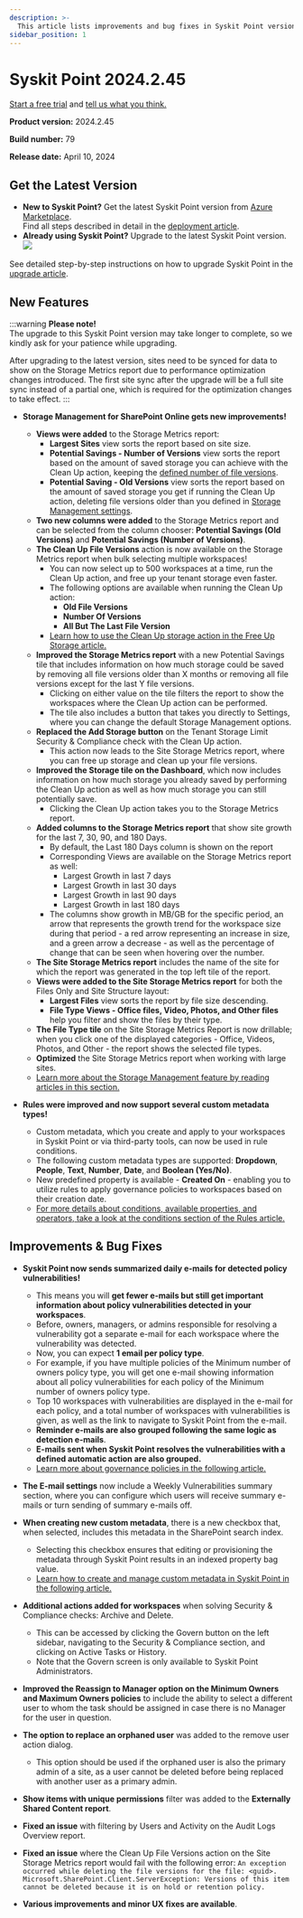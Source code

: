 ```yaml
---
description: >-
  This article lists improvements and bug fixes in Syskit Point version 2024.2.45
sidebar_position: 1
---
```


# Syskit Point 2024.2.45

[Start a free trial](https://www.syskit.com/products/point/free-trial/) and [tell us what you think.](https://www.syskit.com/company/contact-us/)

**Product version:** 2024.2.45

**Build number:** 79

**Release date:** April 10, 2024

## Get the Latest Version

* **New to Syskit Point?** Get the latest Syskit Point version from [Azure Marketplace](https://azuremarketplace.microsoft.com/en-us/marketplace/apps/syskitltd.syskit\_point).\
  Find all steps described in detail in the [deployment article](../../../set-up-point-enterprise/deployment/deploy-syskit-point.md).
* **Already using Syskit Point?** Upgrade to the latest Syskit Point version.\
  [![](https://aka.ms/deploytoazurebutton)](https://portal.azure.com/#create/Microsoft.Template/uri/https%3A%2F%2Fsyskitassetsstorage.blob.core.windows.net%2Fpoint%2FARMTemplates%2FPointUpdateDeploy%2FPointUpdateTemplate.json)

See detailed step-by-step instructions on how to upgrade Syskit Point in the [upgrade article](../../../set-up-point-enterprise/deployment/upgrade-syskit-point.md).

## New Features

:::warning
**Please note!**\
The upgrade to this Syskit Point version may take longer to complete, so we kindly ask for your patience while upgrading. 

After upgrading to the latest version, sites need to be synced for data to show on the Storage Metrics report due to performance optimization changes introduced.
The first site sync after the upgrade will be a full site sync instead of a partial one, which is required for the optimization changes to take effect.
:::

* **Storage Management for SharePoint Online gets new improvements!**
  * **Views were added** to the Storage Metrics report:
    * **Largest Sites** view sorts the report based on site size.
    * **Potential Savings - Number of Versions** view sorts the report based on the amount of saved storage you can achieve with the Clean Up action, keeping the [defined number of file versions](../../../configuration/configure-storage-management.md).
    * **Potential Saving - Old Versions** view sorts the report based on the amount of saved storage you get if running the Clean Up action, deleting file versions older than you defined in [Storage Management settings](../../../configuration/configure-storage-management.md). 
  * **Two new columns were added** to the Storage Metrics report and can be selected from the column chooser: **Potential Savings (Old Versions)** and **Potential Savings (Number of Versions)**.
  * **The Clean Up File Versions** action is now available on the Storage Metrics report when bulk selecting multiple workspaces! 
    * You can now select up to 500 workspaces at a time, run the Clean Up action, and free up your tenant storage even faster.
    * The following options are available when running the Clean Up action:
      * **Old File Versions**
      * **Number Of Versions** 
      * **All But The Last File Version**
    * [Learn how to use the Clean Up storage action in the Free Up Storage article.](../../../storage-management/free-up-storage.md#clean-up-action-on-storage-metrics-report)
  * **Improved the Storage Metrics report** with a new Potential Savings tile that includes information on how much storage could be saved by removing all file versions older than X months or removing all file versions except for the last Y file versions.
    * Clicking on either value on the tile filters the report to show the workspaces where the Clean Up action can be performed.
    * The tile also includes a button that takes you directly to Settings, where you can change the default Storage Management options.
  * **Replaced the Add Storage button** on the Tenant Storage Limit Security & Compliance check with the Clean Up action.
    * This action now leads to the Site Storage Metrics report, where you can free up storage and clean up your file versions. 
  * **Improved the Storage tile on the Dashboard**, which now includes information on how much storage you already saved by performing the Clean Up action as well as how much storage you can still potentially save. 
    * Clicking the Clean Up action takes you to the Storage Metrics report. 
  * **Added columns to the Storage Metrics report** that show site growth for the last 7, 30, 90, and 180 Days. 
    * By default, the Last 180 Days column is shown on the report
    * Corresponding Views are available on the Storage Metrics report as well:
      * Largest Growth in last 7 days
      * Largest Growth in last 30 days
      * Largest Growth in last 90 days
      * Largest Growth in last 180 days
    * The columns show growth in MB/GB for the specific period, an arrow that represents the growth trend for the workspace size during that period - a red arrow representing an increase in size, and a green arrow a decrease - as well as the percentage of change that can be seen when hovering over the number.
  * **The Site Storage Metrics report** includes the name of the site for which the report was generated in the top left tile of the report. 
  * **Views were added to the Site Storage Metrics report** for both the Files Only and Site Structure layout:
    * **Largest Files** view sorts the report by file size descending.
    * **File Type Views - Office files, Video, Photos, and Other files** help you filter and show the files by their type.
  * **The File Type tile** on the Site Storage Metrics Report is now drillable; when you click one of the displayed categories - Office, Videos, Photos, and Other - the report shows the selected file types. 
  * **Optimized** the Site Storage Metrics report when working with large sites.
  * [Learn more about the Storage Management feature by reading articles in this section.](../../../storage-management/)

* **Rules were improved and now support several custom metadata types!**
  * Custom metadata, which you create and apply to your workspaces in Syskit Point or via third-party tools, can now be used in rule conditions.
  * The following custom metadata types are supported: **Dropdown**, **People**, **Text**, **Number**, **Date**, and **Boolean (Yes/No)**.
  * New predefined property is available - **Created On** - enabling you to utilize rules to apply governance policies to workspaces based on their creation date. 
  * [For more details about conditions, available properties, and operators, take a look at the conditions section of the Rules article.](../../../governance-and-automation/automated-workflows/policy-automation.md#conditions) 

## Improvements & Bug Fixes

* **Syskit Point now sends summarized daily e-mails for detected policy vulnerabilities!** 
  * This means you will **get fewer e-mails but still get important information about policy vulnerabilities detected in your workspaces**.
  * Before, owners, managers, or admins responsible for resolving a vulnerability got a separate e-mail for each workspace where the vulnerability was detected.
  * Now, you can expect **1 email per policy type**. 
  * For example, if you have multiple policies of the Minimum number of owners policy type, you will get one e-mail showing information about all policy vulnerabilities for each policy of the Minimum number of owners policy type. 
  * Top 10 workspaces with vulnerabilities are displayed in the e-mail for each policy, and a total number of workspaces with vulnerabilities is given, as well as the link to navigate to Syskit Point from the e-mail. 
  * **Reminder e-mails are also grouped following the same logic as detection e-mails**.
  * **E-mails sent when Syskit Point resolves the vulnerabilities with a defined automatic action are also grouped.**
  * [Learn more about governance policies in the following article.](../../../governance-and-automation/automated-workflows/set-up-policies.md)

* **The E-mail settings** now include a Weekly Vulnerabilities summary section, where you can configure which users will receive summary e-mails or turn sending of summary e-mails off. 

* **When creating new custom metadata**, there is a new checkbox that, when selected, includes this metadata in the SharePoint search index. 
  * Selecting this checkbox ensures that editing or provisioning the metadata through Syskit Point results in an indexed property bag value.
  * [Learn how to create and manage custom metadata in Syskit Point in the following article.](../../../governance-and-automation/metadata/manage-custom-metadata.md)

* **Additional actions added for workspaces** when solving Security & Compliance checks: Archive and Delete. 
  * This can be accessed by clicking the Govern button on the left sidebar, navigating to the Security & Compliance section, and clicking on Active Tasks or History. 
  * Note that the Govern screen is only available to Syskit Point Administrators.

* **Improved the Reassign to Manager option on the Minimum Owners and Maximum Owners policies** to include the ability to select a different user to whom the task should be assigned in case there is no Manager for the user in question. 
 
* **The option to replace an orphaned user** was added to the remove user action dialog. 
  * This option should be used if the orphaned user is also the primary admin of a site, as a user cannot be deleted before being replaced with another user as a primary admin.

* **Show items with unique permissions** filter was added to the **Externally Shared Content report**. 

* **Fixed an issue** with filtering by Users and Activity on the Audit Logs Overview report.

* **Fixed an issue** where the Clean Up File Versions action on the Site Storage Metrics report would fail with the following error: `An exception occurred while deleting the file versions for the file: <guid>. Microsoft.SharePoint.Client.ServerException: Versions of this item cannot be deleted because it is on hold or retention policy.`

* **Various improvements and minor UX fixes are available**.